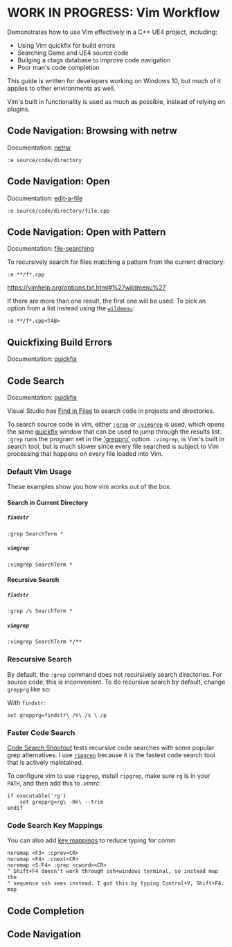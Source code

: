 # WORK IN PROGRESS: Vim Workflow
Demonstrates how to use Vim effectively in a C++ UE4 project, including:

- Using Vim quickfix for build errors
- Searching Game and UE4 source code
- Builging a ctags database to improve code navigation
- Poor man's code completion

This guide is written for developers working on Windows 10, but much of it
applies to other environments as well.

Vim's built in functionality is used as much as possible, instead of relying on plugins.

## Code Navigation: Browsing with netrw

Documentation: [netrw](https://vimhelp.org/pi_netrw.txt.htm)

```vim
:e source/code/directory
```

## Code Navigation: Open

Documentation: [edit-a-file](https://vimhelp.org/editing.txt.html#edit-a-file)

```
:e source/code/directory/file.cpp
```

## Code Navigation: Open with Pattern

Documentation: [file-searching](https://vimhelp.org/editing.txt.html#file-searching)

To recursively search for files matching a pattern from the current directory:

```
:e **/f*.cpp
```

https://vimhelp.org/options.txt.html#%27wildmenu%27


If there are more than one result, the first one will be used. To pick an option from a list instead using the [`wildmenu`](https://vimhelp.org/options.txt.html#%27wildmenu%27):

```
:e **/f*.cpp<TAB>
```

## Quickfixing Build Errors

Documentation: [quickfix](https://vimhelp.org/quickfix.txt.html)


## Code Search

Documentation: [quickfix](https://vimhelp.org/quickfix.txt.html)

Visual Studio has [Find in
Files](https://docs.microsoft.com/en-us/visualstudio/ide/find-in-files) to
search code in projects and directories.

To search source code in vim, either
[`:grep`](https://vimhelp.org/quickfix.txt.html#grep) or
[`:vimgrep`](https://vimhelp.org/quickfix.txt.html#%3Avimgrep) is used, which
opens the same [quickfix](https://vimhelp.org/quickfix.txt.html#quickfix)
window that can be used to jump through the results list. `:grep` runs the
program set in the
['grepprg'](https://vimhelp.org/options.txt.html#%27grepprg%27) option.
`:vimgrep`, is Vim's built in search tool, but is much slower since every file
searched is subject to Vim processing that happens on every file loaded into
Vim.

### Default Vim Usage
These examples show you how vim works out of the box.

#### Search in Current Directory

##### `findstr`

```vim
:grep SearchTerm *
```

##### `vimgrep`

``` vim
:vimgrep SearchTerm *
```

#### Recursive Search

##### `findstr`

``` vim
:grep /s SearchTerm *
```

##### `vimgrep`

``` vim
:vimgrep SearchTerm */**
```

### Rescursive Search

By default, the `:grep` command does not recursively search directories. For source code, this is inconvenient. To do recursive search by default, change `grepprg` like so:

With `findstr`:

``` vim
set grepprg=findstr\ /n\ /s \ /p
```


### Faster Code Search

[Code Search
Shootout](https://github.com/drichardson/CodeSearchShootout) tests recursive
code searches with some popular grep alternatives. I use [`ripgrep`](https://github.com/BurntSushi/ripgrep) because it is the fastest code search tool that is actively maintained.

To configure vim to use `ripgrep`, install `ripgrep`, make sure `rg` is in your
`PATH`, and then add this to *.vimrc*:

``` vim
if executable('rg')
    set grepprg=rg\ -Hn\ --trim
endif
``` 

### Code Search Key Mappings
You can also add [key mappings](https://vimhelp.org/map.txt.html) to reduce typing for comm

``` vim
noremap <F3> :cprev<CR>
noremap <F4> :cnext<CR>
noremap <S-F4> :grep <cword><CR>
" Shift+F4 doesn't work through ssh+windows terminal, so instead map the
" sequence ssh sees instead. I got this by typing Control+V, Shift+F4.
map 
```

## Code Completion

## Code Navigation
